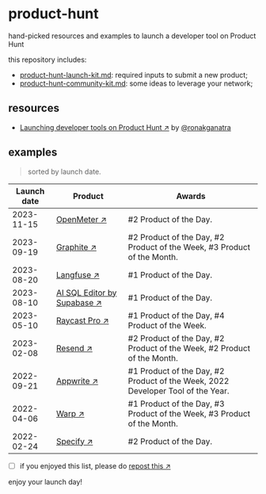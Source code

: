 # product-hunt

hand-picked resources and examples to launch a developer tool on Product Hunt

this repository includes:

- [product-hunt-launch-kit.md](https://github.com/fmerian/product-hunt/blob/main/product-hunt-launch-kit.md): required inputs to submit a new product;
- [product-hunt-community-kit.md](https://github.com/fmerian/product-hunt/blob/main/product-hunt-community-kit.md): some ideas to leverage your network;

## resources

- [Launching developer tools on Product Hunt ↗︎](https://ronakganatra.com/posts/successfully-launch-dev-tools-on-producthunt) by [@ronakganatra](https://github.com/ronakganatra)

## examples

> sorted by launch date.

| Launch date | Product | Awards |
| ------- | ------- | ------- |
| 2023-11-15 | [OpenMeter ↗︎](https://www.producthunt.com/products/openmeter#openmeter) | #2 Product of the Day. |
| 2023-09-19 | [Graphite ↗︎](https://www.producthunt.com/products/graphite-5#graphite-6) | #2 Product of the Day, #2 Product of the Week, #3 Product of the Month. |
| 2023-08-20 | [Langfuse ↗︎](https://www.producthunt.com/products/langfuse#langfuse) | #1 Product of the Day. |
| 2023-08-10 | [AI SQL Editor by Supabase ↗︎](https://www.producthunt.com/products/supabase#ai-sql-editor-by-supabase) | #1 Product of the Day. |
| 2023-05-10 | [Raycast Pro ↗︎](https://www.producthunt.com/products/raycast#raycast-pro) | #1 Product of the Day, #4 Product of the Week. |
| 2023-02-08 | [Resend ↗︎](https://www.producthunt.com/products/resend#resend-3) | #2 Product of the Day, #2 Product of the Week, #2 Product of the Month. |
| 2022-09-21 | [Appwrite ↗︎](https://www.producthunt.com/products/appwrite#appwrite-2) | #1 Product of the Day, #2 Product of the Week, 2022 Developer Tool of the Year. |
| 2022-04-06 | [Warp ↗︎](https://www.producthunt.com/products/warp#warp) | #1 Product of the Day, #3 Product of the Week, #3 Product of the Month. |
| 2022-02-24 | [Specify ↗︎](https://www.producthunt.com/products/specify#specify-2) | #2 Product of the Day. |

- [ ] if you enjoyed this list, please do [repost this ↗︎](https://twitter.com/fmerian/status/1718968543088439685)

enjoy your launch day!
